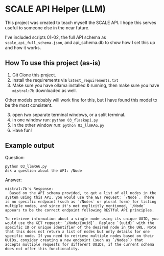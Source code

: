 # SCALE API Helper (LLM)

This project was created to teach myself the SCALE API.
I hope this serves useful to someone else in the near future.

I've included scripts 01-02, the full API schema as `scale_api_full_schema.json`, and api_schema.db to show how I set this up and how it works.

## How To use this project (as-is)
1. Git Clone this project.
2. Install the requirements via `latest_requirements.txt`
3. Make sure you have ollama installed & running, then make sure you have `mistral:7b` downloaded as well. 

  Other models probably will work fine for this, but I have found this model to be the most consistent.

3. open two separate terminal windows, or a split terminal.
4. in one window run: `python 03_flaskapi.py`
5. in the other window run: `python 03_llmRAG.py`
6. Have fun!


## Example output
Question: 
``` 
python 03_llmRAG.py
Ask a question about the API: /Node
```
Answer:
```
mistral:7b's Response:
  Based on the API schema provided, to get a list of all nodes in the system using this API, you would use the GET request: `/Node`. There is no specific endpoint (such as `/Nodes` or plural form) for listing multiple nodes, and since it's not explicitly mentioned, `/Node` appears to be the correct endpoint following RESTful API principles.

To retrieve information about a single node using its unique UUID, you would use the GET request: `/Node/{uuid}`. Replace `{uuid}` with the specific ID or unique identifier of the desired node in the URL. Note that this does not return a list of nodes but only details for one specific node. If you need to retrieve multiple nodes based on their UUIDs, consider creating a new endpoint (such as `/Nodes`) that accepts multiple requests for different UUIDs, if the current schema does not offer this functionality.
```
